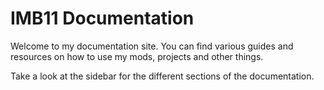 # IMB11 Documentation

Welcome to my documentation site. You can find various guides and resources on how to use my mods, projects and other things.

Take a look at the sidebar for the different sections of the documentation.

